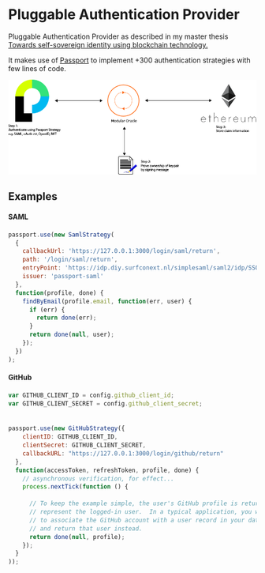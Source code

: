 Pluggable Authentication Provider
=================================

Pluggable Authentication Provider as described in my master thesis [Towards self-sovereign identity using blockchain technology.](http://essay.utwente.nl/71274/)

It makes use of [Passport](http://passportjs.org/) to implement +300 authentication strategies with few lines of code.

![Modular Oracle](docs/media/modular-oracle.png)

Examples
--------

#### SAML

````javascript
passport.use(new SamlStrategy(
  {
    callbackUrl: 'https://127.0.0.1:3000/login/saml/return',
    path: '/login/saml/return',
    entryPoint: 'https://idp.diy.surfconext.nl/simplesaml/saml2/idp/SSOService.php',
    issuer: 'passport-saml'
  },
  function(profile, done) {
    findByEmail(profile.email, function(err, user) {
      if (err) {
        return done(err);
      }
      return done(null, user);
    });
  })
);
````

#### GitHub
````javascript
var GITHUB_CLIENT_ID = config.github_client_id;
var GITHUB_CLIENT_SECRET = config.github_client_secret;


passport.use(new GitHubStrategy({
    clientID: GITHUB_CLIENT_ID,
    clientSecret: GITHUB_CLIENT_SECRET,
    callbackURL: "https://127.0.0.1:3000/login/github/return"
  },
  function(accessToken, refreshToken, profile, done) {
    // asynchronous verification, for effect...
    process.nextTick(function () {

      // To keep the example simple, the user's GitHub profile is returned to
      // represent the logged-in user.  In a typical application, you would want
      // to associate the GitHub account with a user record in your database,
      // and return that user instead.
      return done(null, profile);
    });
  }
));
````
